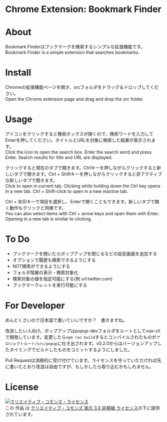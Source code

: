 Chrome Extension: Bookmark Finder
========================

# About
Bookmark Finderはブックマークを検索するシンプルな拡張機能です。  
Bookmark Finder is a simple extension that searches bookmarks.

# Install
Chromeの拡張機能ページを開き、srcフォルダをドラッグ＆ドロップしてください。  
Open the Chrome extension page and drag and drop the src folder.

# Usage
アイコンをクリックすると検索ボックスが開くので、検索ワードを入力してEnterを押してください。タイトルとURLを対象に検索した結果が表示されます。  
Click the icon to open the search box. Enter the search word and press Enter. Search results for title and URL are displayed.

クリックすると現在のタブで開きます。Ctrlキーを押しながらクリックすると新しいタブで開きます。Ctrl + Shiftキーを押しながらクリックすると非アクティブな新しいタブで開きます。  
Click to open in current tab. Clicking while holding down the Ctrl key opens in a new tab. Ctrl + Shift-click to open in a new inactive tab.

Ctrl + 矢印キーで項目を選択し、Enterで開くこともできます。新しいタブで開く動作もクリックと同様です。  
You can also select items with Ctrl + arrow keys and open them with Enter. Opening in a new tab is similar to clicking.

# To Do
- ブックマークを開いたらポップアップを閉じるなどの設定画面を追加する
- オプションで履歴も検索できるようにする
- NOT検索ができるようにする
- フォルダ階層の表示・検索対象化
- 検索対象の値を指定可能にする(例 url:twitter.com)
- ブックマークレットを実行可能にする

# For Developer
めんどくさいので日本語で書いていいですか？　書きますね。

改造したい人向け。ポップアップはpopup-devフォルダをルートとしてvue-cliで開発しています。変更したら`npm run build`するとコンパイルされたものが`プロジェクトルート/src/popup`に吐き出されます。v0.2.0からはバージョンアップしたタイミングでビルドしたものをコミットするようにしました。

Pull Requestは消極的に受け付けています。ライセンスを守っていただければ先に書いたとおり改造は自由ですが、もしかしたら取り込むかもしれません。

# License
<a rel="license" href="http://creativecommons.org/licenses/by/3.0/"><img alt="クリエイティブ・コモンズ・ライセンス" style="border-width:0" src="https://i.creativecommons.org/l/by/3.0/88x31.png" /></a><br />この 作品 は <a rel="license" href="http://creativecommons.org/licenses/by/3.0/">クリエイティブ・コモンズ 表示 3.0 非移植 ライセンス</a>の下に提供されています。